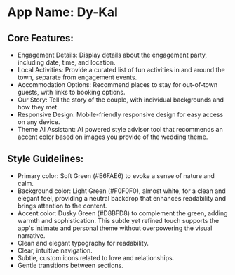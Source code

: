 # **App Name**: Dy-Kal

## Core Features:

- Engagement Details: Display details about the engagement party, including date, time, and location.
- Local Activities: Provide a curated list of fun activities in and around the town, separate from engagement events.
- Accommodation Options: Recommend places to stay for out-of-town guests, with links to booking options.
- Our Story: Tell the story of the couple, with individual backgrounds and how they met.
- Responsive Design: Mobile-friendly responsive design for easy access on any device.
- Theme AI Assistant: AI powered style advisor tool that recommends an accent color based on images you provide of the wedding theme.

## Style Guidelines:

- Primary color: Soft Green (#E6FAE6) to evoke a sense of nature and calm.
- Background color: Light Green (#F0F0F0), almost white, for a clean and elegant feel, providing a neutral backdrop that enhances readability and brings attention to the content.
- Accent color: Dusky Green (#D8BFD8) to complement the green, adding warmth and sophistication. This subtle yet refined touch supports the app's intimate and personal theme without overpowering the visual narrative.
- Clean and elegant typography for readability.
- Clear, intuitive navigation.
- Subtle, custom icons related to love and relationships.
- Gentle transitions between sections.
